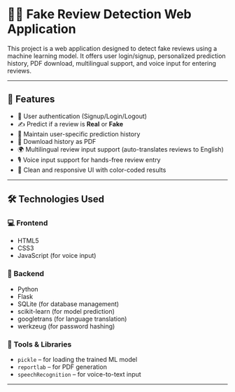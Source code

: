 # 🕵️‍♂️ Fake Review Detection Web Application

This project is a web application designed to detect fake reviews using a machine learning model. It offers user login/signup, personalized prediction history, PDF download, multilingual support, and voice input for entering reviews.

---

## 🚀 Features

- 🔐 User authentication (Signup/Login/Logout)
- ✍️ Predict if a review is **Real** or **Fake**
- 📜 Maintain user-specific prediction history
- 📄 Download history as PDF
- 🌍 Multilingual review input support (auto-translates reviews to English)
- 🎙️ Voice input support for hands-free review entry
- 🎨 Clean and responsive UI with color-coded results

---

## 🛠️ Technologies Used

### 💻 Frontend
- HTML5
- CSS3
- JavaScript (for voice input)

### 🧠 Backend
- Python
- Flask
- SQLite (for database management)
- scikit-learn (for model prediction)
- googletrans (for language translation)
- werkzeug (for password hashing)

### 🔧 Tools & Libraries
- `pickle` – for loading the trained ML model
- `reportlab` – for PDF generation
- `speechRecognition` – for voice-to-text input

---

